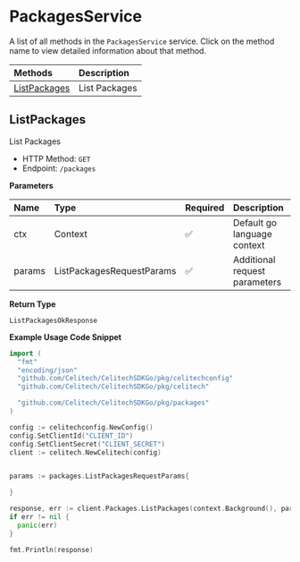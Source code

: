 # PackagesService

A list of all methods in the `PackagesService` service. Click on the method name to view detailed information about that method.

| Methods                       | Description   |
| :---------------------------- | :------------ |
| [ListPackages](#listpackages) | List Packages |

## ListPackages

List Packages

- HTTP Method: `GET`
- Endpoint: `/packages`

**Parameters**

| Name   | Type                      | Required | Description                   |
| :----- | :------------------------ | :------- | :---------------------------- |
| ctx    | Context                   | ✅       | Default go language context   |
| params | ListPackagesRequestParams | ✅       | Additional request parameters |

**Return Type**

`ListPackagesOkResponse`

**Example Usage Code Snippet**

```go
import (
  "fmt"
  "encoding/json"
  "github.com/Celitech/CelitechSDKGo/pkg/celitechconfig"
  "github.com/Celitech/CelitechSDKGo/pkg/celitech"

  "github.com/Celitech/CelitechSDKGo/pkg/packages"
)

config := celitechconfig.NewConfig()
config.SetClientId("CLIENT_ID")
config.SetClientSecret("CLIENT_SECRET")
client := celitech.NewCelitech(config)


params := packages.ListPackagesRequestParams{

}

response, err := client.Packages.ListPackages(context.Background(), params)
if err != nil {
  panic(err)
}

fmt.Println(response)
```
